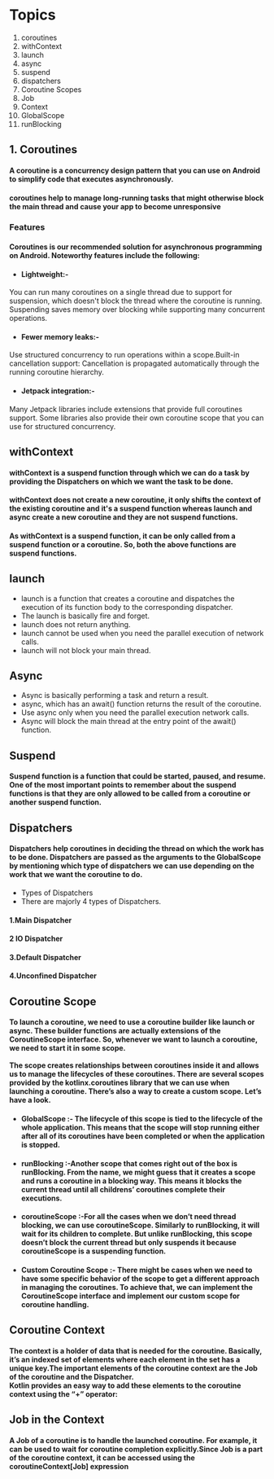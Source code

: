 # Topics

1. coroutines
2. withContext
3. launch
4. async
5. suspend
6. dispatchers
7. Coroutine Scopes
8. Job
9. Context
10. GlobalScope
11. runBlocking




## 1. Coroutines
#### A coroutine is a concurrency design pattern that you can use on Android to simplify code that executes asynchronously.
#### coroutines help to manage long-running tasks that might otherwise block the main thread and cause your app to become unresponsive
### Features
#### Coroutines is our recommended solution for asynchronous programming on Android. Noteworthy features include the following:
 - #### Lightweight:-
You can run many coroutines on a single thread due to support for suspension, which doesn't block the thread where the coroutine is running. Suspending saves memory over blocking while supporting many concurrent operations.
 - #### Fewer memory leaks:- 
Use structured concurrency to run operations within a scope.Built-in cancellation support: Cancellation is propagated automatically through the running coroutine hierarchy.
 - #### Jetpack integration:-
Many Jetpack libraries include extensions that provide full coroutines support. Some libraries also provide their own coroutine scope that you can use for structured concurrency.
## withContext
#### withContext is a suspend function through which we can do a task by providing the Dispatchers on which we want the task to be done.
#### withContext does not create a new coroutine, it only shifts the context of the existing coroutine and it's a suspend function whereas launch and async create a new coroutine and they are not suspend functions.
#### As withContext is a suspend function, it can be only called from a suspend function or a coroutine. So, both the above functions are suspend functions.
## launch
 - launch is a function that creates a coroutine and dispatches the execution of its function body to the corresponding dispatcher.
 - The launch is basically fire and forget.
 - launch does not return anything.
 - launch cannot be used when you need the parallel execution of network calls.
 - launch will not block your main thread.

## Async
 - Async is basically performing a task and return a result.
 - async, which has an await() function returns the result of the coroutine.
 - Use async only when you need the parallel execution network calls.
 - Async will block the main thread at the entry point of the await() function. 

## Suspend
#### Suspend function is a function that could be started, paused, and resume. One of the most important points to remember about the suspend functions is that they are only allowed to be called from a coroutine or another suspend function.
 
## Dispatchers
#### Dispatchers help coroutines in deciding the thread on which the work has to be done. Dispatchers are passed as the arguments to the GlobalScope by mentioning which type of dispatchers we can use depending on the work that we want the coroutine to do.
 - Types of Dispatchers<br/>
 - There are majorly 4 types of Dispatchers.<br/>

#### 1.Main  Dispatcher<br/>
#### 2 IO Dispatcher<br/>
#### 3.Default Dispatcher<br/>
#### 4.Unconfined Dispatcher

## Coroutine Scope
#### To launch a coroutine, we need to use a coroutine builder like launch or async. These builder functions are actually extensions of the CoroutineScope interface. So, whenever we want to launch a coroutine, we need to start it in some scope.<br/><br/>The scope creates relationships between coroutines inside it and allows us to manage the lifecycles of these coroutines. There are several scopes provided by the kotlinx.coroutines library that we can use when launching a coroutine. There’s also a way to create a custom scope. Let’s have a look.

 - #### GlobalScope :- The lifecycle of this scope is tied to the lifecycle of the whole application. This means that the scope will stop running either after all of its coroutines have been completed or when the application is stopped.
 - #### runBlocking :-Another scope that comes right out of the box is runBlocking. From the name, we might guess that it creates a scope and runs a coroutine in a blocking way. This means it blocks the current thread until all childrens’ coroutines complete their executions.
 - #### coroutineScope :-For all the cases when we don’t need thread blocking, we can use coroutineScope. Similarly to runBlocking, it will wait for its children to complete. But unlike runBlocking, this scope doesn’t block the current thread but only suspends it because coroutineScope is a suspending function.
 - #### Custom Coroutine Scope :- There might be cases when we need to have some specific behavior of the scope to get a different approach in managing the coroutines. To achieve that, we can implement the CoroutineScope interface and implement our custom scope for coroutine handling.
## Coroutine Context
#### The context is a holder of data that is needed for the coroutine. Basically, it’s an indexed set of elements where each element in the set has a unique key.The important elements of the coroutine context are the Job of the coroutine and the Dispatcher.<br/>Kotlin provides an easy way to add these elements to the coroutine context using the “+” operator:
## Job in the Context
#### A Job of a coroutine is to handle the launched coroutine. For example, it can be used to wait for coroutine completion explicitly.Since Job is a part of the coroutine context, it can be accessed using the coroutineContext[Job] expression


